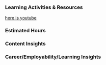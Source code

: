 ### Learning Activities & Resources
[here is youtube](https://www.youtube.com/)


### Estimated Hours
### Content Insights
### Career/Employability/Learning Insights
